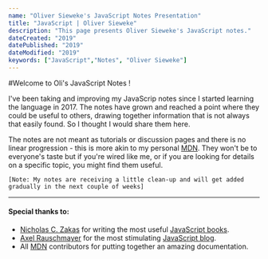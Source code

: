 ```yaml
---
name: "Oliver Sieweke's JavaScript Notes Presentation"
title: "JavaScript | Oliver Sieweke"
description: "This page presents Oliver Sieweke's JavaScript notes."
dateCreated: "2019"
datePublished: "2019"
dateModified: "2019"
keywords: ["JavaScript","Notes", "Oliver Sieweke"]
---
```


#Welcome to Oli's JavaScript Notes !

I've been taking and improving my JavaScrip notes since I started learning the language in 2017. The notes have grown and reached a point where they could be useful to others, drawing together information that is not always that easily found. So I thought I would share them here.

The notes are not meant as tutorials or discussion pages and there is no linear progression - this is more akin to my personal <a href="https://developer.mozilla.org/" target="_blank" rel="noopener noreferrer">MDN</a>. They won't be to everyone's taste but if you're wired like me, or if you are looking for details on a specific topic, you might find them useful.

`[Note: My notes are receiving a little clean-up and will get added gradually in the next couple of weeks]`

---

#### Special thanks to:
- <a href="https://humanwhocodes.com/" target="_blank" rel="noopener noreferrer">Nicholas C. Zakas</a> for writing the most useful <a href="https://humanwhocodes.com/books/" target="_blank" rel="noopener noreferrer">JavaScript books</a>.
- <a href="http://dr-axel.de/" target="_blank" rel="noopener noreferrer">Axel Rauschmayer</a> for the most stimulating <a href="https://2ality.com/" target="_blank" rel="noopener noreferrer">JavaScript blog</a>.
- All <a href="https://developer.mozilla.org/" target="_blank" rel="noopener noreferrer">MDN</a> contributors for putting together an amazing documentation.
